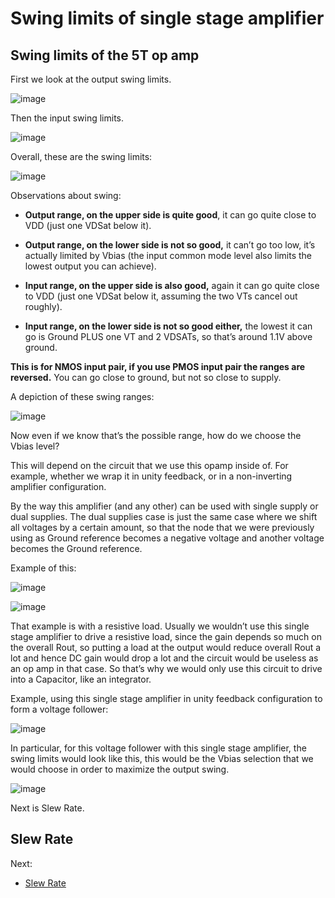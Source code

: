 # Swing limits of single stage amplifier

## Swing limits of the 5T op amp

First we look at the output swing limits.

![image](https://user-images.githubusercontent.com/95447782/169099622-d09c090e-3daf-4312-bce0-e21a88ce69b0.png)

Then the input swing limits.

![image](https://user-images.githubusercontent.com/95447782/169099652-725f421f-a7fc-429e-b6bd-fa607216149c.png)


Overall, these are the swing limits:

![image](https://user-images.githubusercontent.com/95447782/169099674-9c4601eb-b671-4bb2-808d-cf0f47a83c8f.png)


Observations about swing:
* **Output range, on the upper side is quite good**, it can go quite close to VDD (just one VDSat below it).
* **Output range, on the lower side is not so good,** it can’t go too low, it’s actually limited by Vbias (the input common mode level also limits the lowest output you can achieve).

* **Input range, on the upper side is also good,** again it can go quite close to VDD (just one VDSat below it, assuming the two VTs cancel out roughly).
* **Input range, on the lower side is not so good either,** the lowest it can go is Ground PLUS one VT and 2 VDSATs, so that’s around 1.1V above ground.

**This is for NMOS input pair, if you use PMOS input pair the ranges are reversed.** You can go close to ground, but not so close to supply.


A depiction of these swing ranges:

![image](https://user-images.githubusercontent.com/95447782/169099792-d8213fe0-0f5f-4af6-a439-4840303bc797.png)


Now even if we know that’s the possible range, how do we choose the Vbias level?

This will depend on the circuit that we use this opamp inside of. For example, whether we wrap it in unity feedback, or in a non-inverting amplifier configuration.



By the way this amplifier (and any other) can be used with single supply or dual supplies. The dual supplies case is just the same case where we shift all voltages by a certain amount, so that the node that we were previously using as Ground reference becomes a negative voltage and another voltage becomes the Ground reference.

Example of this:

![image](https://user-images.githubusercontent.com/95447782/169099816-1406e127-e468-4e96-be38-9cc06c43f96c.png)


![image](https://user-images.githubusercontent.com/95447782/169099823-178eaf9d-a4cf-4fd7-903e-fc3279dd5068.png)


That example is with a resistive load. Usually we wouldn’t use this single stage amplifier to drive a resistive load, since the gain depends so much on the overall Rout, so putting a load at the output would reduce overall Rout a lot and hence DC gain would drop a lot and the circuit would be useless as an op amp in that case. So that’s why we would only use this circuit to drive into a Capacitor, like an integrator.

Example, using this single stage amplifier in unity feedback configuration to form a voltage follower:

![image](https://user-images.githubusercontent.com/95447782/169099850-ce0196f9-6b4b-436d-b61c-c213e3f4ce41.png)

In particular, for this voltage follower with this single stage amplifier, the swing limits would look like this, this would be the Vbias selection that we would choose in order to maximize the output swing.

![image](https://user-images.githubusercontent.com/95447782/169099871-cd4015f5-e555-4219-a297-656c64e9bd30.png)


Next is Slew Rate.


## Slew Rate

Next:

* [Slew Rate](Slew_Rate_analysis.md)



